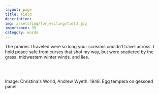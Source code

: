 ```yaml
---
layout: page
title: Field
description: 
img: assets/img/for_writing/field.jpg
importance: 39
category: words
---
```


The prairies I traveled were so long your screams couldn’t travel across. I hold peace safe from curses that shot my way, but were scattered by the grass, midwestern winter winds, and lies.


<br/><br/>

Image: Christina's World, Andrew Wyeth. 1948. Egg tempera on gessoed panel.